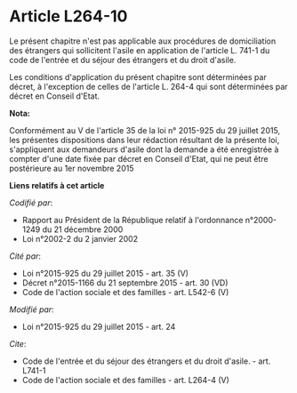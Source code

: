 # Article L264-10

Le présent chapitre n'est pas applicable aux procédures de domiciliation des étrangers qui sollicitent l'asile en application
de l'article L. 741-1 du code de l'entrée et du séjour des étrangers et du droit d'asile. 

Les conditions d'application du présent chapitre sont déterminées par décret, à l'exception de celles de l'article L. 264-4
qui sont déterminées par décret en Conseil d'Etat.

**Nota:**

Conformément au V de l'article 35 de la loi n° 2015-925 du 29 juillet 2015, les présentes dispositions dans leur rédaction
résultant de la présente loi, s'appliquent aux demandeurs d'asile dont la demande a été enregistrée à compter d'une date
fixée par décret en Conseil d'Etat, qui ne peut être postérieure au 1er novembre 2015

**Liens relatifs à cet article**

_Codifié par_:

  - Rapport au Président de la République relatif à l'ordonnance n°2000-1249 du 21 décembre 2000
  - Loi n°2002-2 du 2 janvier 2002

_Cité par_:

  - Loi n°2015-925 du 29 juillet 2015 - art. 35 (V)
  - Décret n°2015-1166 du 21 septembre 2015 - art. 30 (VD)
  - Code de l'action sociale et des familles - art. L542-6 (V)

_Modifié par_:

  - Loi n°2015-925 du 29 juillet 2015 - art. 24

_Cite_:

  - Code de l'entrée et du séjour des étrangers et du droit d'asile. - art. L741-1
  - Code de l'action sociale et des familles - art. L264-4 (V)
